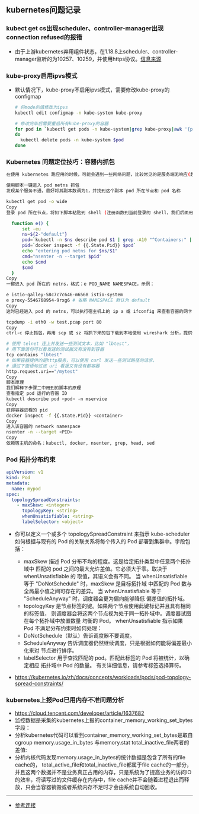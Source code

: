 ## kubernetes问题记录
### kubect get cs出现scheduler、controller-manager出现connection refused的报错
- 由于上游kubernetes弃用组件状态，在1.18.8上scheduler、controller-manager监听的为10257、10259，并使用https协议。[信息来源](https://github.com/Azure/AKS/issues/173)
### kube-proxy启用ipvs模式
- 默认情况下，kube-proxy不启用ipvs模式，需要修改kube-proxy的configmap
  ```bash
  # 将mode的值修改为ipvs
  kubectl edit configmap -n kube-system kube-proxy

  # 修改完毕后需要重启所有kube-proxy的容器
  for pod in `kubectl get pods -n kube-system|grep kube-proxy|awk '{print $1}'`
  do
    kubectl delete pods -n kube-system $pod
  done
  ```

### Kubernetes 问题定位技巧：容器内抓包
```bash
在使用 kubernetes 跑应用的时候，可能会遇到一些网络问题，比较常见的是服务端无响应(超时)或回包内容不正常，如果没找出各种配置上有问题，这时我们需要确认数据包到底有没有最终被路由到容器里，或者报文到达容器的内容和出容器的内容符不符合预期，通过分析报文可以进一步缩小问题范围。那么如何在容器内抓包呢？本文提供实用的脚本一键进入容器网络命名空间(netns)，使用宿主机上的tcpdump进行抓包。

使用脚本一键进入 pod netns 抓包
发现某个服务不通，最好将其副本数调为1，并找到这个副本 pod 所在节点和 pod 名称

kubectl get pod -o wide
Copy
登录 pod 所在节点，将如下脚本粘贴到 shell (注册函数到当前登录的 shell，我们后面用)

  function e() {
      set -eu
      ns=${2-"default"}
      pod=`kubectl -n $ns describe pod $1 | grep -A10 "^Containers:" | grep -Eo 'docker://.*$' | head -n 1 | sed 's/docker:\/\/\(.*\)$/\1/'`
      pid=`docker inspect -f {{.State.Pid}} $pod`
      echo "entering pod netns for $ns/$1"
      cmd="nsenter -n --target $pid"
      echo $cmd
      $cmd
  }
Copy
一键进入 pod 所在的 netns，格式：e POD_NAME NAMESPACE，示例：

e istio-galley-58c7c7c646-m6568 istio-system
e proxy-5546768954-9rxg6 # 省略 NAMESPACE 默认为 default
Copy
这时已经进入 pod 的 netns，可以执行宿主机上的 ip a 或 ifconfig 来查看容器的网卡，执行 netstat -tunlp 查看当前容器监听了哪些端口，再通过 tcpdump 抓包：

tcpdump -i eth0 -w test.pcap port 80
Copy
ctrl-c 停止抓包，再用 scp 或 sz 将抓下来的包下载到本地使用 wireshark 分析，提供一些常用的 wireshark 过滤语法：

# 使用 telnet 连上并发送一些测试文本，比如 "lbtest"，
# 用下面语句可以看发送的测试报文有没有到容器
tcp contains "lbtest"
# 如果容器提供的是http服务，可以使用 curl 发送一些测试路径的请求，
# 通过下面语句过滤 uri 看报文有没有都容器
http.request.uri=="/mytest"
Copy
脚本原理
我们解释下步骤二中用到的脚本的原理
查看指定 pod 运行的容器 ID
kubectl describe pod <pod> -n mservice
Copy
获得容器进程的 pid
docker inspect -f {{.State.Pid}} <container>
Copy
进入该容器的 network namespace
nsenter -n --target <PID>
Copy
依赖宿主机的命名：kubectl, docker, nsenter, grep, head, sed
```
### Pod 拓扑分布约束
```yml
apiVersion: v1
kind: Pod
metadata:
  name: mypod
spec:
  topologySpreadConstraints:
    - maxSkew: <integer>
      topologyKey: <string>
      whenUnsatisfiable: <string>
      labelSelector: <object>
```
- 你可以定义一个或多个 topologySpreadConstraint 来指示 kube-scheduler 如何根据与现有的 Pod 的关联关系将每个传入的 Pod 部署到集群中。字段包括：
  - maxSkew 描述 Pod 分布不均的程度。这是给定拓扑类型中任意两个拓扑域中 匹配的 pod 之间的最大允许差值。它必须大于零。取决于 whenUnsatisfiable 的 取值，其语义会有不同。
当 whenUnsatisfiable 等于 "DoNotSchedule" 时，maxSkew 是目标拓扑域 中匹配的 Pod 数与全局最小值之间可存在的差异。
当 whenUnsatisfiable 等于 "ScheduleAnyway" 时，调度器会更为偏向能够降低 偏差值的拓扑域。
  - topologyKey 是节点标签的键。如果两个节点使用此键标记并且具有相同的标签值， 则调度器会将这两个节点视为处于同一拓扑域中。调度器试图在每个拓扑域中放置数量 均衡的 Pod。
whenUnsatisfiable 指示如果 Pod 不满足分布约束时如何处理：
  - DoNotSchedule（默认）告诉调度器不要调度。
  - ScheduleAnyway 告诉调度器仍然继续调度，只是根据如何能将偏差最小化来对 节点进行排序。
  - labelSelector 用于查找匹配的 pod。匹配此标签的 Pod 将被统计，以确定相应 拓扑域中 Pod 的数量。 有关详细信息，请参考标签选择算符。


- https://kubernetes.io/zh/docs/concepts/workloads/pods/pod-topology-spread-constraints/ 

### kubernetes上报Pod已用内存不准问题分析
- https://cloud.tencent.com/developer/article/1637682
- 监控数据是采集的kubernetes上报的container_memory_working_set_bytes字段：
- 分析kubernetes代码可以看到container_memory_working_set_bytes是取自cgroup memory.usage_in_bytes 与memory.stat total_inactive_file两者的差值:
- 分析内核代码发现memory.usage_in_bytes的统计数据是包含了所有的file cache的， total_active_file和total_inactive_file都属于file cache的一部分，并且这两个数据并不是业务真正占用的内存，只是系统为了提高业务的访问IO的效率，将读写过的文件缓存在内存中，file cache并不会随着进程退出而释放，只会当容器销毁或者系统内存不足时才会由系统自动回收。
---
- [参考连接](https://imroc.io/posts/kubernetes/capture-packets-in-container/)